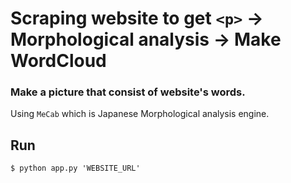 # Scraping website to get `<p>` -> Morphological analysis -> Make WordCloud
  
### Make a picture that consist of website's words.
Using `MeCab` which is Japanese Morphological analysis engine.



## Run  
`$ python app.py 'WEBSITE_URL'`
